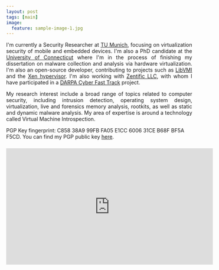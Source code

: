 ```yaml
---
layout: post
tags: [main]
image:
  feature: sample-image-1.jpg
---
```


<p align="justify">
I'm currently a Security Researcher at <a href="https://www.sec.in.tum.de">TU Munich</a>, focusing on virtualization security of mobile and embedded devices. I'm also a PhD candidate at the <a href="http://cse.uconn.edu">University of Connecticut</a> where I'm in the process of finishing my dissertation on malware collection and analysis via hardware virtualization. I'm also an open-source developer, contributing to projects such as <a href="http://libvmi.com">LibVMI</a> and the <a href="http://xenproject.org">Xen hypervisor</a>. I'm also working with <a href="http://zentific.com">Zentific LLC</a>, with whom I have participated in a <a href="http://www.darpa.mil/opencatalog/CFT.html">DARPA Cyber Fast Track</a> project.
</p>

<p align="justify">
My research interest include a broad range of topics related to computer security, including intrusion detection, operating system design, virtualization, live and forensics memory analysis, rootkits, as well as static and dynamic malware analysis. My area of expertise is around a technology called Virtual Machine Introspection.
</p>

<p>
PGP Key fingerprint: C858 38A9 99FB FA05 E1CC  6006 31CE B68F BF5A F5CD. You can find my PGP public key <a href="https://pgp.mit.edu/pks/lookup?search=tamas%40tklengyel.com&op=index&fingerprint=on&exact=on">here</a>.
</p>

<h3>
<iframe width="560" height="315" src="https://www.youtube.com/embed/ElggombHA8E?rel=0" frameborder="0" allowfullscreen></iframe>
</h3>
